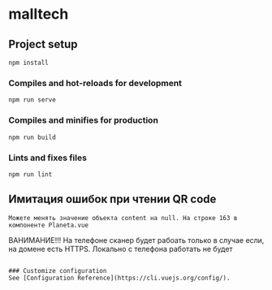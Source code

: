 # malltech

## Project setup
```
npm install
```

### Compiles and hot-reloads for development
```
npm run serve
```

### Compiles and minifies for production
```
npm run build
```

### Lints and fixes files
```
npm run lint
```

## Имитация ошибок при чтении QR code
```
Можете менять значение объекта content на null. На строке 163 в компоненте Planeta.vue
```
ВАНИМАНИЕ!!! На телефоне сканер будет рабоать только в случае если, на домене есть HTTPS. Локально с телефона работать не будет
```

### Customize configuration
See [Configuration Reference](https://cli.vuejs.org/config/).
